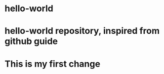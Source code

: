 # hello-world
hello-world repository, inspired from github guide
=======================
This is my first change
=======================
